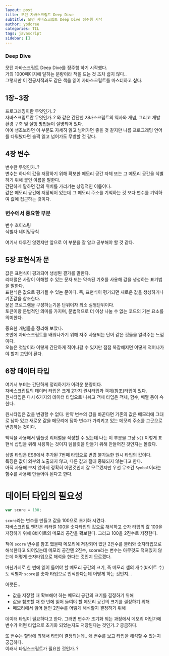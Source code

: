 ```yaml
---
layout: post
title: 모던 자바스크립트 Deep Dive
subtitle: 모던 자바스크립트 Deep Dive 정주행 시작
author: yodoree
categories: TIL
tags: javascript
sidebar: []
---
```


### Deep Dive

모던 자바스크립트 Deep Dive를 정주행 하기 시작했다.  
거의 1000페이지에 달하는 분량이라 책을 드는 것 조차 쉽지 않다..  
그렇지만 이 전공서적과도 같은 책을 읽어 자바스크립트를 마스터하고 싶다.

## 1장~3장

프로그래밍이란 무엇인가..?  
자바스크립트란 무엇인가..? 와 같은 간단한 자바스크립트의 역사와 개념, 그리고 개발환경 구축 및 실행 방법들이 설명되어 있다.  
아예 생초보라면 이 부분도 자세히 읽고 넘어가면 좋을 것 같지만 나름 프로그래밍 언어를 다뤄봤다면 슬쩍 읽고 넘어가도 무방할 것 같다.

## 4장 변수

변수란 무엇인가..?  
변수는 하나의 값을 저장하기 위해 확보한 메모리 공간 자체 또는 그 메모리 공간을 식별하기 위해 붙인 이름을 말한다.  
간단하게 말하면 값의 위치를 가리키는 상징적인 이름이다.  
값은 메모리 공간에 저장되어 있는데 그 메모리 주소를 기억하는 것 보다 변수를 기억하여 값에 접근하는 것이다.

### 변수에서 중요한 부분

변수 호이스팅  
식별자 네이밍규칙

여기서 다루진 않겠지만 앞으로 이 부분을 잘 알고 공부해야 할 것 같다.

## 5장 표현식과 문

값은 표현식이 평과되어 생성된 결가를 말한다.  
리터럴은 사람이 이해할 수 있는 문자 또는 약속된 기호를 사용해 값을 생성하는 표기법을 말한다.  
표현식은 값으로 평가될 수 있는 문이다. 즉, 표현식이 평가되면 새로운 값을 생성하거나 기존값을 참조한다.  
문은 프로그램을 구성하는기본 단위이자 최소 실행단위이다.  
토큰이랑 문법적인 의미를 가지며, 문법적으로 더 이상 나눌 수 없는 코드의 기본 요소를 의미한다.

중요한 개념들을 정리해 보았다.  
초반에 자바스크립트를 배워나가기 위해 자주 사용되는 단어 같은 것들을 알려주는 느낌이다.  
오늘은 첫날이라 이렇게 간단하게 적어나갈 수 있지만 점점 복잡해지면 어떻게 적어나가야 할지 고민이 된다.

## 6장 데이터 타입

여기서 부터는 간단하게 정리하기가 어려운 분량이다.  
자바스크립트의 데이터 타입은 크게 2가지 원시타입과 객체(참조)타입이 있다.  
원시타입은 다시 6가지의 데이터 타입으로 나뉘고 객체 타입은 객체, 함수, 배열 등이 속한다.

원시타입은 값을 변경할 수 없다. 만약 변수의 값을 바꾼다면 기존의 값은 메모리에 그대로 남아 있고 새로운 값을 메모리에 담아 변수가 가리키고 있는 메모리 주소를 그곳으로 변경하는 것이다.

백틱을 사용해서 템플릿 리터럴을 작성할 수 있는데 나는 이 부분을 그냥 `${}` 이렇게 표현식 삽입을 위해 사용하는 것이지 템플릿을 만들기 위해 만들어진 것인지는 몰랐다.

심벌 타입은 ES6에서 추가된 7번째 타입으로 변경 불가능한 원시 타입의 값이다.  
특징은 값이 외부의 노출되지 않고, 다른 값과 절대 중복되지 않는다고 한다.  
아직 사용해 보지 않아서 정확히 어떤것인지 잘 모르겠지만 우선 무조건 `Symbol`이라는 함수를 사용해 만들어야 된다고 한다.

# 데이터 타입의 필요성

```javascript
var score = 100;
```

`score`라는 변수를 만들고 값을 100으로 초기화 시켰다.  
자바스크립트 엔진은 리터럴 100을 숫자타입의 값으로 해석하고 숫자 타입의 값 100을 저장하기 위해 8바이트의 메모리 공간을 확보한다. 그리고 100을 2진수로 저장한다.

책에 `score` 변수를 참조 했을때 메모리에 저장되어 있던 2진수를 불러와 숫자타입으로 해석한다고 되어있는데
메모리 공간엔 2진수, score라는 변수는 아무것도 적혀있지 않는데 어떻게 숫자타입으로 해석을 한다는 것인지 모르겠다.

마찬가지로 한 번에 읽어 들여야 할 메모리 공간의 크기, 즉 메모리 셀의 개수(바이트 수)도 식별자 `score`를 숫자 타입으로 인식한다는데 어떻게 하는 것인지...

어쨋든..

- 값을 저장할 때 확보해야 하는 메모리 공간의 크기를 결정하기 위해
- 값을 참조할 때 한 번에 읽어 들여야 할 메모리 공간의 크기를 결정하기 위해
- 메모리에서 읽어 들인 2진수를 어떻게 해석할지 결정하기 위해

데이터 타입이 필요하다고 한다. 그러면 변수가 초기화 되는 과정에서 메모리 어딘가에 변수가 어떤 타입으로 초기화 되었는지도 저장된다는 것인가..? 궁금하다.

또 변수는 할당에 의해서 타입이 결정되는데.. 왜 변수를 보고 타입을 해석할 수 있는지 궁금하다.  
이래서 타입스크립트가 필요한 것인가..?
